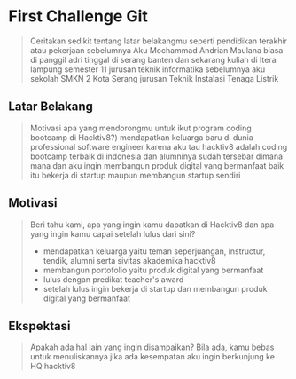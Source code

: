 # First Challenge Git

> Ceritakan sedikit tentang latar belakangmu seperti pendidikan terakhir atau pekerjaan sebelumnya
> Aku Mochammad Andrian Maulana biasa di panggil adri tinggal di serang banten dan sekarang kuliah di Itera lampung semester 11 jurusan teknik informatika sebelumnya aku sekolah SMKN 2 Kota Serang jurusan Teknik Instalasi Tenaga Listrik 

## Latar Belakang

> Motivasi apa yang mendorongmu untuk ikut program coding bootcamp di Hacktiv8?)
> mendapatkan keluarga baru di dunia professional software engineer karena aku tau hacktiv8 adalah coding bootcamp terbaik di indonesia dan alumninya sudah tersebar dimana mana dan aku ingin membangun produk digital yang bermanfaat baik itu bekerja di startup maupun membangun startup sendiri 

## Motivasi

> Beri tahu kami, apa yang ingin kamu dapatkan di Hacktiv8 dan apa yang ingin kamu capai setelah lulus dari sini?
> - mendapatkan keluarga yaitu teman seperjuangan, instructur, tendik, alumni serta sivitas akademika hacktiv8
> - membangun portofolio yaitu produk digital yang bermanfaat
> - lulus dengan predikat teacher's award 
> - setelah lulus ingin bekerja di startup dan membangun produk digital yang bermanfaat 

## Ekspektasi

> Apakah ada hal lain yang ingin disampaikan? Bila ada, kamu bebas untuk menuliskannya
> jika ada kesempatan aku ingin berkunjung ke HQ hacktiv8 
